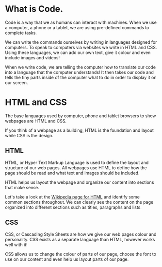 # What is Code.
Code is a way that we as humans can interact with machines. When we use a computer, a phone or a tablet, we are using pre-defined commands to complete tasks.

We can write the commands ourselves by writing in languages designed for computers. To speak to computers via websites we write in HTML and CSS. Using these languages, we can add our own text, give it colour and even include images and videos!

When we write code, we are telling the computer how to translate our code into a language that the computer understands! It then takes our code and tells the tiny parts inside of the computer what to do in order to display it on our screen.

# HTML and CSS
The base languages used by computer, phone and tablet browsers to show webpages are HTML and CSS.

If you think of a webpage as a building, HTML is the foundation and layout while CSS is the design.

## HTML

HTML, or Hyper Text Markup Language is used to define the layout and structure of our web pages.
All webpages use HTML to define how the page should be read and what text and images should be included.

HTML helps us layout the webpage and organize our content into sections that make sense.

Let's take a look at the [Wikipedia page for HTML](https://en.wikipedia.org/wiki/HTML) and identify some common sections throughout. We can clearly see the content on the page organized into different sections such as titles, paragraphs and lists.

## CSS

CSS, or Cascading Style Sheets are how we give our web pages colour and personality. CSS exists as a separate language than HTML, however works well with it!

CSS allows us to change the colour of parts of our page, choose the font to use on our content and even help us layout parts of our page.
